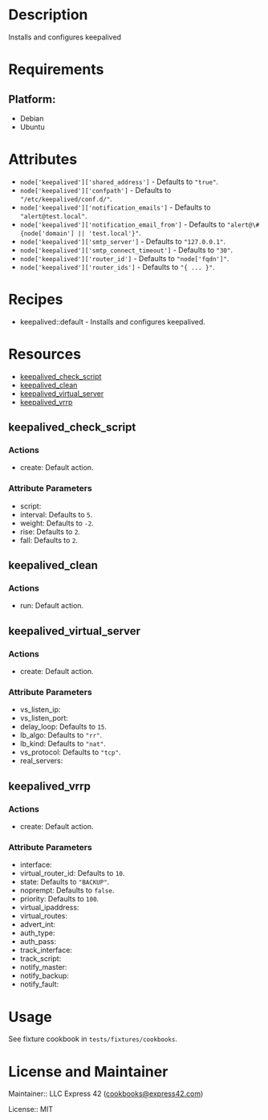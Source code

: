 # Description

Installs and configures keepalived

# Requirements

## Platform:

* Debian
* Ubuntu

# Attributes

* `node['keepalived']['shared_address']` -  Defaults to `"true"`.
* `node['keepalived']['confpath']` -  Defaults to `"/etc/keepalived/conf.d/"`.
* `node['keepalived']['notification_emails']` -  Defaults to `"alert@test.local"`.
* `node['keepalived']['notification_email_from']` -  Defaults to `"alert@\#{node['domain'] || 'test.local'}"`.
* `node['keepalived']['smtp_server']` -  Defaults to `"127.0.0.1"`.
* `node['keepalived']['smtp_connect_timeout']` -  Defaults to `"30"`.
* `node['keepalived']['router_id']` -  Defaults to `"node['fqdn']"`.
* `node['keepalived']['router_ids']` -  Defaults to `"{ ... }"`.

# Recipes

* keepalived::default - Installs and configures keepalived.

# Resources

* [keepalived_check_script](#keepalived_check_script)
* [keepalived_clean](#keepalived_clean)
* [keepalived_virtual_server](#keepalived_virtual_server)
* [keepalived_vrrp](#keepalived_vrrp)

## keepalived_check_script

### Actions

- create:  Default action.

### Attribute Parameters

- script:
- interval:  Defaults to <code>5</code>.
- weight:  Defaults to <code>-2</code>.
- rise:  Defaults to <code>2</code>.
- fall:  Defaults to <code>2</code>.

## keepalived_clean

### Actions

- run:  Default action.

## keepalived_virtual_server

### Actions

- create:  Default action.

### Attribute Parameters

- vs_listen_ip:
- vs_listen_port:
- delay_loop:  Defaults to <code>15</code>.
- lb_algo:  Defaults to <code>"rr"</code>.
- lb_kind:  Defaults to <code>"nat"</code>.
- vs_protocol:  Defaults to <code>"tcp"</code>.
- real_servers:

## keepalived_vrrp

### Actions

- create:  Default action.

### Attribute Parameters

- interface:
- virtual_router_id:  Defaults to <code>10</code>.
- state:  Defaults to <code>"BACKUP"</code>.
- noprempt:  Defaults to <code>false</code>.
- priority:  Defaults to <code>100</code>.
- virtual_ipaddress:
- virtual_routes:
- advert_int:
- auth_type:
- auth_pass:
- track_interface:
- track_script:
- notify_master:
- notify_backup:
- notify_fault:

# Usage

See fixture cookbook in `tests/fixtures/cookbooks`.


# License and Maintainer

Maintainer:: LLC Express 42 (<cookbooks@express42.com>)

License:: MIT
